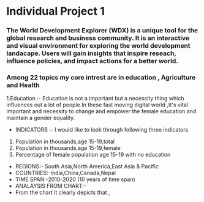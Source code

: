 # Individual Project 1
### The World Development Explorer (WDX) is a unique tool for the global research and business community. It is an interactive and visual environment for exploring the world development landacape. Users will gain insights that inspire reseach, influence policies, and impact actions for a better world.
### Among 22 topics my core intrest are in  education , Agriculture and Health 
1.Education :- Education is not a important but a necessity thing which influences out a lot of people.In these fast moving digital world ,It's vital important and necessity to   change and empower the female education and maintain a gender equality.
- INDICATORS :- I would like to look through following three indicators
1. Population in thousands,age 15-19,total
2. Population in thousands,age 15-19,female
3. Percentage of female population age 15-19 with no education 
- REGIONS:- South Asia,North America,East Asia & Pacific
- COUNTRIES:-India,China,Canada,Nepal
- TIME SPAN:-2010-2020 (10 years of time span)
- ANALAYSIS FROM CHART:- 
- From the chart it clearly depicts that ,
